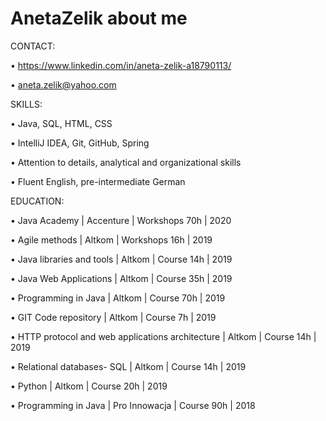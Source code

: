 # AnetaZelik about me
CONTACT:

• https://www.linkedin.com/in/aneta-zelik-a18790113/

• aneta.zelik@yahoo.com


SKILLS:

• Java, SQL, HTML, CSS 

• IntelliJ IDEA, Git, GitHub, Spring

• Attention to details, analytical and organizational skills 

• Fluent English, pre-intermediate German 


EDUCATION:

• Java Academy | Accenture | Workshops 70h | 2020

• Agile methods | Altkom | Workshops 16h | 2019

• Java libraries and tools | Altkom | Course 14h | 2019

• Java Web Applications | Altkom | Course 35h | 2019

• Programming in Java | Altkom | Course 70h | 2019

• GIT Code repository | Altkom | Course 7h | 2019

• HTTP protocol and web applications architecture | Altkom | Course 14h | 2019

• Relational databases- SQL | Altkom | Course 14h | 2019

• Python | Altkom | Course 20h | 2019

• Programming in Java | Pro Innowacja | Course 90h | 2018
